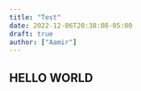 ```yaml
---
title: "Test"
date: 2022-12-06T20:38:08-05:00
draft: true
author: ["Aamir"]
---
```


## HELLO WORLD
